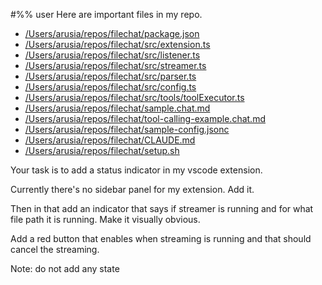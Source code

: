 #%% user
Here are important files in my repo.

- [/Users/arusia/repos/filechat/package.json](/Users/arusia/repos/filechat/package.json)
- [/Users/arusia/repos/filechat/src/extension.ts](/Users/arusia/repos/filechat/src/extension.ts)
- [/Users/arusia/repos/filechat/src/listener.ts](/Users/arusia/repos/filechat/src/listener.ts)
- [/Users/arusia/repos/filechat/src/streamer.ts](/Users/arusia/repos/filechat/src/streamer.ts)
- [/Users/arusia/repos/filechat/src/parser.ts](/Users/arusia/repos/filechat/src/parser.ts)
- [/Users/arusia/repos/filechat/src/config.ts](/Users/arusia/repos/filechat/src/config.ts)
- [/Users/arusia/repos/filechat/src/tools/toolExecutor.ts](/Users/arusia/repos/filechat/src/tools/toolExecutor.ts)
- [/Users/arusia/repos/filechat/sample.chat.md](/Users/arusia/repos/filechat/sample.chat.md)
- [/Users/arusia/repos/filechat/tool-calling-example.chat.md](/Users/arusia/repos/filechat/tool-calling-example.chat.md)
- [/Users/arusia/repos/filechat/sample-config.jsonc](/Users/arusia/repos/filechat/sample-config.jsonc)
- [/Users/arusia/repos/filechat/CLAUDE.md](/Users/arusia/repos/filechat/CLAUDE.md)
- [/Users/arusia/repos/filechat/setup.sh](/Users/arusia/repos/filechat/setup.sh)

Your task is to add a status indicator in my vscode extension.

Currently there's no sidebar panel for my extension. Add it.

Then in that add an indicator that says if streamer is running and for what file path it is running. Make it visually obvious.

Add a red button that enables when streaming is running and that should cancel the streaming.


Note: do not add any state